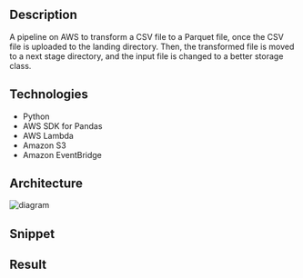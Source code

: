 ## Description
A pipeline on AWS to transform a CSV file to a Parquet file, once the CSV file is uploaded to the landing directory. Then, the transformed file is moved to a next stage directory, and the input file is changed to a better storage class.

## Technologies
- Python
- AWS SDK for Pandas
- AWS Lambda
- Amazon S3
- Amazon EventBridge

## Architecture
![diagram](https://github.com/Lu15700/event-driven-pipeline_in_aws/assets/102251361/932a74dd-5d4b-4dc6-84b7-0ed12d736e53)

## Snippet

## Result
